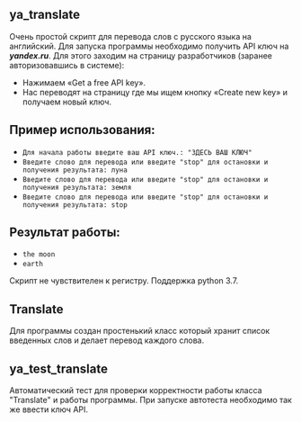 ## ya_translate
Очень простой скрипт для перевода слов с русского языка на английский.
Для запуска программы необходимо получить API ключ на ***yandex.ru***.
Для этого заходим на страницу разработчиков (заранее авторизовавшись в системе): 
- Нажимаем «Get a free API key». 
- Нас переводят на страницу где мы ищем кнопку «Create new key» и получаем новый ключ.

## Пример использования:
- `Для начала работы введите ваш API ключ.: "ЗДЕСЬ ВАШ КЛЮЧ"`
- `Введите слово для перевода или введите "stop" для остановки и получения результата: луна`
- `Введите слово для перевода или введите "stop" для остановки и получения результата: земля`
- `Введите слово для перевода или введите "stop" для остановки и получения результата: stop`

## Результат работы:
- `the moon`
- `earth`

Скрипт не чувствителен к регистру.
Поддержка python 3.7.

## Translate
Для программы создан простенький класс который хранит список введенных слов и делает перевод каждого слова.

## ya_test_translate
Автоматический тест для проверки корректности работы класса "Translate" и работы программы.
При запуске автотеста необходимо так же ввести ключ API.

